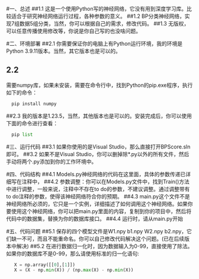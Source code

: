#一、总述
##1.1
  这是一个使用Python写的神经网络，它没有用到深度学习库。比较适合于研究神经网络运行过程，各种参数的意义。
##1.2
  BP分类神经网络，实现7组数据5组分类，当然，你可以根据自己的需求，修改代码。
##1.3
  无版权，可以任意传播使用修改等，你说是你自己写的也没啥问题。

#二、环境部署
##2.1
  你需要保证你的电脑上有Python运行环境，我的环境是Python 3.9.11版本。当然，其它版本也是可以的。
## 2.2
  需要numpy库，如果未安装，需要在命令行中，找到Python的pip.exe程序，执行如下的命令：
```python
  pip install numpy
```
##2.3
  我的版本是1.23.5，当然，其他版本也是可以的。安装完成后，你可以使用下面的命令进行查看：
```python
  pip list
```
#三、运行代码
##3.1
  如果你使用的是Visual Studio，那么直接打开BPScore.sln即可。
##3.2
  如果不是Visual Studio，你可以删掉除*.py以外的所有文件，然后手动将两个.py添加到你的工作环境中。

#四、代码结构
##4.1
  Models.py神经网络的代码在这里面，具体的参数传递已详细写在注释中，
##4.2
  参数调整：你可以在Models.py文件中，找到Train()方法中进行调整，一般来说，注释中不存在to do的参数，不建议调整。通过调整带有to do注释的参数，使得该神经网络符合你的预期。
##4.3
  main.py这个文件不是神经网络所必须的，它只是一个实例，详细描述了如何调用这个神经网络。如果你要使用这个神经网络，你可以把main.py里面的内容，复制到你的项目中，然后将代码中的数据集，替换为你的数据库接口。
##4.4
  运行时，请从main.py开始

#五、代码问题
##5.1
  保存的四个模型文件是W1.npy b1.npy W2.npy b2.npy，它们缺一不可，而且不能重命名。你可以自己修改代码解决这个问题。(已在后续版本中解决)
##5.2
  在进行数据归一化时，因为数据输入为0-99，直接使用了除法。如果你的数据库不是0-99，那么请使用标准的归一化语句:
```python
   X = np.array([[0],[1]])
   X = (X - np.min(X)) / (np.max(X) - np.min(X))
```
